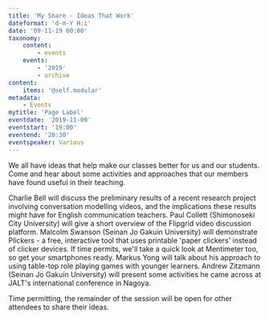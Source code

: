 ```yaml
---
title: 'My Share - Ideas That Work'
dateformat: 'd-m-Y H:i'
date: '09-11-19 00:00'
taxonomy:
    content:
        - events
    events:
        - '2019'
        - archive
content:
    items: '@self.modular'
metadata:
    - Events
mytitle: 'Page Label'
eventdate: '2019-11-09'
eventstart: '19:00'
eventend: '20:30'
eventspeaker: Various
---
```


We all have ideas that help make our classes better for us and our students. Come and hear about some activities and approaches that our members have found useful in their teaching.

Charlie Bell will discuss the preliminary results of a recent research project involving conversation modelling videos, and the implications these results might have for English communication teachers.
Paul Collett (Shimonoseki City University) will give a short overview of the Flipgrid video discussion platform.
Malcolm Swanson (Seinan Jo Gakuin University) will demonstrate Plickers - a free, interactive tool that uses printable 'paper clickers' instead of clicker devices. If time permits, we'll take a quick look at Mentimeter too, so get your smartphones ready.
Markus Yong will talk about his approach to using table-top role playing games with younger learners.
Andrew Zitzmann (Seinan Jo Gakuin University) will present some activities he came across at JALT's international conference in Nagoya.

Time permitting, the remainder of the session will be open for other attendees to share their ideas.

